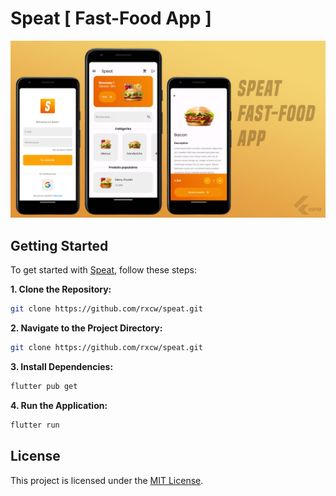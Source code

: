 # Speat [ Fast-Food App ] 

![Presentation](https://github.com/rxcw/speat/blob/main/assets/images/presentation.png)

## Getting Started

To get started with [Speat](https://github.com/rxcw/speat), follow these steps:

**1. Clone the Repository:**

```bash
git clone https://github.com/rxcw/speat.git
```

**2. Navigate to the Project Directory:**

```bash
git clone https://github.com/rxcw/speat.git
```

**3. Install Dependencies:**

```bash
flutter pub get
```

**4. Run the Application:**

```bash
flutter run
```

## License

This project is licensed under the [MIT License](LICENSE).